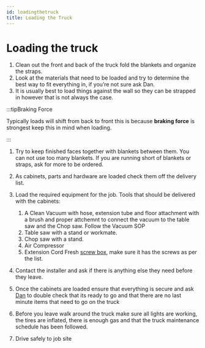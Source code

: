 ```yaml
---
id: loadingthetruck
title: Loading the Truck
---
```


# Loading the truck

1. Clean out the front and back of the truck fold the blankets and organize the straps.
2. Look at the materials that need to be loaded and try to determine the best way to fit everything in, if you’re not sure ask Dan.
3. It is usually best to load things against the wall so they can be strapped in however that is not always the case.

:::tipBraking Force

Typically loads will shift from back to front this is because **braking force** is strongest keep this in mind when loading.

:::

1. Try to keep finished faces together with blankets between them. You can not use too many blankets. If you are running short of blankets or straps, ask for more to be ordered.
2. As cabinets, parts and hardware are loaded check them off the delivery list.
3. Load the required equipment for the job.  Tools that should be delivered with the cabinets:
   1. A Clean Vacuum with hose, extension tube and floor attachment with a brush and proper attchemnt to connect the vacuum to the table saw and the Chop saw. Follow the Vacuum SOP
   2. Table saw with a stand or workmate.
   3. Chop saw with a stand.
   4. Air Compressor
   5. Extension Cord Fresh [screw box](../screwboxlist.md), make sure it has the screws as per the list.

4. Contact the installer and ask if there is anything else they need before they leave.
5. Once the cabinets are loaded ensure that everything is secure and ask [Dan](mailto:dan@stirlingwoodworks.com) to double check that its ready to go and that there are no last minute items that need to go on the truck  
6. Before you leave walk around the truck make sure all lights are working, the tires are inflated, there is enough gas and that the truck maintenance schedule has been followed.  
7. Drive safely to job site

